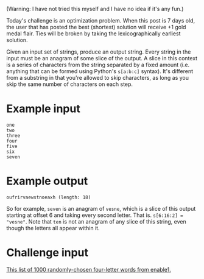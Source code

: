 (Warning: I have not tried this myself and I have no idea if it's any fun.)

Today's challenge is an optimization problem. When this post is 7 days old, the user that has posted the best (shortest) solution will receive +1 gold medal flair. Ties will be broken by taking the lexicographically earliest solution.

Given an input set of strings, produce an output string. Every string in the input must be an anagram of some slice of the output. A slice in this context is a series of characters from the string separated by a fixed amount (i.e. anything that can be formed using Python's `s[a:b:c]` syntax). It's different from a substring in that you're allowed to skip characters, as long as you skip the same number of characters on each step.

# Example input

    one
    two
    three
    four
    five
    six
    seven

# Example output

    oufrirvaewstnoeaxh (length: 18)

So for example, `seven` is an anagram of `vesne`, which is a slice of this output starting at offset 6 and taking every second letter. That is. `s[6:16:2] = "vesne"`. Note that `ten` is not an anagram of any slice of this string, even though the letters all appear within it.

# Challenge input

[This list of 1000 randomly-chosen four-letter words from enable1.](https://gist.githubusercontent.com/cosmologicon/0a4448e8fdb79ee620a68ed131eac58e/raw/a8831d08019f73e7d5a52042e2c4afe6fea70011/363-hard-words.txt)